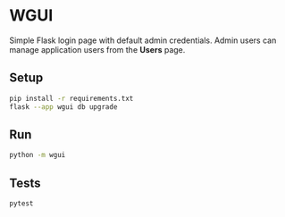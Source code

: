 # WGUI

Simple Flask login page with default admin credentials.
Admin users can manage application users from the **Users** page.

## Setup

```bash
pip install -r requirements.txt
flask --app wgui db upgrade
```

## Run

```bash
python -m wgui
```

## Tests

```bash
pytest
```
